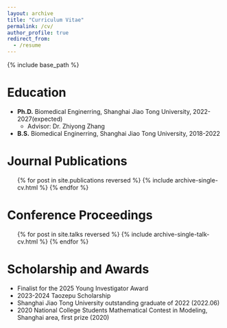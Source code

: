 ```yaml
---
layout: archive
title: "Curriculum Vitae"
permalink: /cv/
author_profile: true
redirect_from:
  - /resume
---
```


{% include base_path %}

Education
======
* **Ph.D.**  Biomedical Enginerring, Shanghai Jiao Tong University, 2022-2027(expected)
  * Advisor: Dr. Zhiyong Zhang
* **B.S.** Biomedical Enginerring, Shanghai Jiao Tong University, 2018-2022

<!-- Work experience
======
* Spring 2024: Academic Pages Collaborator
  * GitHub University
  * Duties includes: Updates and improvements to template
  * Supervisor: The Users

* Fall 2015: Research Assistant
  * GitHub University
  * Duties included: Merging pull requests
  * Supervisor: Professor Hub

* Summer 2015: Research Assistant
  * GitHub University
  * Duties included: Tagging issues
  * Supervisor: Professor Git -->
  
Journal Publications
======
  <ul>{% for post in site.publications reversed %}
    {% include archive-single-cv.html %}
  {% endfor %}</ul>

<!-- 
1. Qiu Y, Chen S, Solomon E, et al. A new approach for multislice spatiotemporal encoding MRI in a portable low‐field system[J]. Magnetic Resonance in Medicine, 2025, 93(2): 709-717. doi.org/10.1002/mrm.30300
2. Qiu Y, Dai K, Zhong S, et al. Spatiotemporal encoding MRI in a portable low‐field system[J]. Magnetic Resonance in Medicine, 2024, 92(3): 1011-1021. doi.org/10.1002/mrm.30104 
-->

  
Conference Proceedings
======
  <ul>{% for post in site.talks reversed %}
    {% include archive-single-talk-cv.html  %}
  {% endfor %}</ul>
  


<!-- Teaching
======
  <ul>{% for post in site.teaching reversed %}
    {% include archive-single-cv.html %}
  {% endfor %}</ul> -->
  
Scholarship and Awards
======
* Finalist for the 2025 Young Investigator Award
* 2023-2024 Taozepu Scholarship
* Shanghai Jiao Tong University outstanding graduate of 2022 (2022.06)
* 2020 National College Students Mathematical Contest in Modeling, Shanghai area, first prize (2020)
